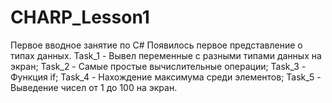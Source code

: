﻿# CHARP_Lesson1
Первое вводное занятие по C# 
Появилось первое представление о типах данных.
Task_1 - Вывел переменные с разными типами данных на экран;
Task_2 - Самые простые вычислительные операции;
Task_3 - Функция if;
Task_4 - Нахождение максимума среди элементов;
Task_5 - Выведение чисел от 1 до 100 на экран.
